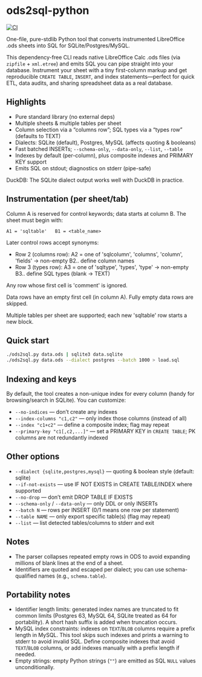 # ods2sql-python
[![CI](https://github.com/arturormk/ods2sql-python/actions/workflows/ci.yml/badge.svg?branch=main)](https://github.com/arturormk/ods2sql-python/actions/workflows/ci.yml)

One-file, pure-stdlib Python tool that converts instrumented LibreOffice .ods sheets into SQL for SQLite/Postgres/MySQL.

This dependency-free CLI reads native LibreOffice Calc .ods files (via `zipfile` + `xml.etree`) and emits SQL you can pipe straight into your database. Instrument your sheet with a tiny first-column markup and get reproducible `CREATE TABLE`, `INSERT`, and index statements—perfect for quick ETL, data audits, and sharing spreadsheet data as a real database.

## Highlights

- Pure standard library (no external deps)
- Multiple sheets & multiple tables per sheet
- Column selection via a “columns row”; SQL types via a “types row” (defaults to TEXT)
- Dialects: SQLite (default), Postgres, MySQL (affects quoting & booleans)
- Fast batched INSERTs; `--schema-only`, `--data-only`, `--list`, `--table`
- Indexes by default (per-column), plus composite indexes and PRIMARY KEY support
- Emits SQL on stdout; diagnostics on stderr (pipe-safe)

DuckDB: The SQLite dialect output works well with DuckDB in practice.

## Instrumentation (per sheet/tab)

Column A is reserved for control keywords; data starts at column B. The sheet must begin with:

```
A1 = 'sqltable'   B1 = <table_name>
```

Later control rows accept synonyms:

- Row 2 (columns row): A2 = one of 'sqlcolumn', 'columns', 'column', 'fields'  → non-empty B2.. define column names
- Row 3 (types row):   A3 = one of 'sqltype', 'types', 'type'                  → non-empty B3.. define SQL types (blank → TEXT)

Any row whose first cell is 'comment' is ignored.

Data rows have an empty first cell (in column A). Fully empty data rows are skipped.

Multiple tables per sheet are supported; each new 'sqltable' row starts a new block.

## Quick start

```bash
./ods2sql.py data.ods | sqlite3 data.sqlite
./ods2sql.py data.ods --dialect postgres --batch 1000 > load.sql
```

## Indexing and keys

By default, the tool creates a non-unique index for every column (handy for browsing/search in SQLite). You can customize:

- `--no-indices`  — don’t create any indexes
- `--index-columns "c1,c2"` — only index those columns (instead of all)
- `--index "c1+c2"` — define a composite index; flag may repeat
- `--primary-key "c1[,c2,...]"` — set a PRIMARY KEY in `CREATE TABLE`; PK columns are not redundantly indexed

## Other options

- `--dialect {sqlite,postgres,mysql}` — quoting & boolean style (default: sqlite)
- `--if-not-exists` — use IF NOT EXISTS in CREATE TABLE/INDEX where supported
- `--no-drop` — don’t emit DROP TABLE IF EXISTS
- `--schema-only` / `--data-only` — only DDL or only INSERTs
- `--batch N` — rows per INSERT (0/1 means one row per statement)
- `--table NAME` — only export specific table(s) (flag may repeat)
- `--list` — list detected tables/columns to stderr and exit

## Notes

- The parser collapses repeated empty rows in ODS to avoid expanding millions of blank lines at the end of a sheet.
- Identifiers are quoted and escaped per dialect; you can use schema-qualified names (e.g., `schema.table`).

## Portability notes

- Identifier length limits: generated index names are truncated to fit common limits (Postgres 63, MySQL 64, SQLite treated as 64 for portability). A short hash suffix is added when truncation occurs.
- MySQL index constraints: indexes on `TEXT`/`BLOB` columns require a prefix length in MySQL. This tool skips such indexes and prints a warning to stderr to avoid invalid SQL. Define composite indexes that avoid `TEXT`/`BLOB` columns, or add indexes manually with a prefix length if needed.
- Empty strings: empty Python strings (`""`) are emitted as SQL `NULL` values unconditionally.
